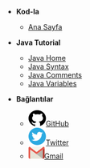 <!--- Java/_sidebar.md --->

- **Kod-la**

  - [Ana Sayfa](/Home.md "Ana Sayfa")

- **Java Tutorial**

  - [Java Home](Java/01_Home.md "Java Home")
  - [Java Syntax](Java/02_Syntax.md "Java Syntax")
  - [Java Comments](Java/03_Comments.md "Java Comments")
  - [Java Variables](Java/04_Variables.md "Java Variables")

<!---
  - [Java Data Types](Java/05_DataTypes.md "Java Data Types")
  - [Java Type Casting](Java/06_TypeCasting.md "Java Type Casting")
  - [Java Operators](Java/07_Operators.md "Java Operators")
  - [Java Strings](Java/08_Strings.md "Java Strings")
  - [Java Math](Java/09_Math.md "Java Math")
  - [Java Booleans](Java/10_Booleans.md "Java Booleans")
  - [Java If/Else](Java/11_IfElse.md "Java If/Else")
  - [Java Switch](Java/12_Switch.md "Java Switch")
  - [Java While Loop](Java/13_WhileLoop.md "Java While Loop")
  - [Java For Loop](Java/14_ForLoop.md "Java For Loop")
  - [Java Break/Continue](Java/15_BreakContinue.md "Java Break/Continue")
  - [Java Arrays](Java/16_Arrays.md "Java Arrays")

- **Java Methods**

  - [Java Methods](Java/17_Methods.md "Java Methods")
  - [Java Method Parameters](Java/18_MethodParameters.md "Java Method Parameters")
  - [Java Method Overloading](Java/19_MethodOverloading.md "Java Method Overloading")
  - [Java Scope](Java/20_Scope.md "Java Scope")
  - [Java Recursion](Java/21_Recursion.md "Java Recursion")

- **Java Classes**

  - [Java OOP](Java/22_OOP.md "Java OOP")
  - [Java Classes/Objects](Java/23_ClassesObjects.md "Java  Classes/Objects")
  - [Java Class Attributes](Java/24_ClassAttributes.md "Java Class Attributes")
  - [Java Class Methods](Java/24_ClassMethods.md "Java Class Methods")
  - [Java Constructors](Java/25_Constructors.md "Java Constructors")
  - [Java Modifiers](Java/26_Modifiers.md "Java Modifiers")
  - [Java Encapsulation](Java/27_Encapsulation.md "Java Encapsulation")
  - [Java Packages](Java/28_Packages.md "Java Packages")
  - [Java Inheritance](Java/29_Inheritance.md "Java Inheritance")
  - [Java Polymorphism](Java/30_Polymorphism.md "Java Polymorphism")
  - [Java Inner Classes](Java/31_InnerClasses.md "Java Inner Classes")
  - [Java Abstraction](Java/32_Abstraction.md "Java Abstraction")
  - [Java Interface](Java/33_Interface.md "Java Interface")
  - [Java Enums](Java/34_Enums.md "Java Enums")
  - [Java User Input](Java/35_UserInput.md "Java User Input")
  - [Java Date/Time](Java/36_DateTime.md "Java Date/Time")
  - [Java ArrayList](Java/37_ArrayList.md "Java ArrayList")
  - [Java LinkedList](Java/38_LinkedList.md "Java LinkedList")
  - [Java HashMap](Java/39_HashMap.md "Java HashMap")
  - [Java HashSet](Java/40_HashSet.md "Java HashSet")
  - [Java Iterator](Java/41_Iterator.md "Java Iterator")
  - [Java Wrapper Classes](Java/42_WrapperClasses.md "Java Wrapper Classes")
  - [Java Exceptions](Java/43_Exceptions.md "Java Exceptions")
  - [Java RegEx](Java/44_RegEx.md "Java RegEx")
  - [Java Threads](Java/45_Threads.md "Java Threads")
  - [Java Lambda](Java/46_Lambda.md "Java Lambda")

- **Java File Handling**

  - [Java Files](Java/47_Files.md "Java Files")
  - [Java Create/Write Files](Java/48_CreateWriteFiles.md "Java Create/Write Files")
  - [Java Read Files](Java/49_ReadFiles.md "Java Read Files")
  - [Java Delete Files](Java/50_DeleteFiles.md "Java Delete Files")

- **Java How To**

  - [Java Add Two Numbers](Java/51_AddTwoNumbers.md "Java Add Two Numbers")

- **Java Reference**

  - [Java Keywords](Java/52_Keywords.md "Java Keywords")
  - [Java String Methods](Java/53_StringMethods.md "Java String Methods")
  - [Java Math Methods](Java/54_MathMethods.md "Java Math Methods")
--->

- **Bağlantılar**

  - [![GitHub](../_media/github.svg)GitHub](https://github.com/wynioux)
  - [![Twitter](../_media/twitter.svg)Twitter](https://twitter.com/wynioux)
  - [![Gmail](../_media/gmail.svg)Gmail](mailto:wynioux@gmail.com)
